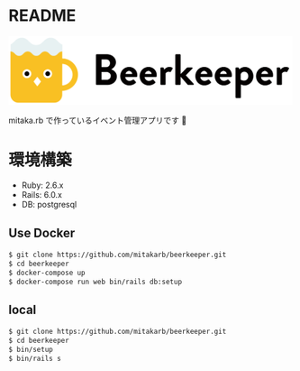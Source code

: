 # README

![Beerkeeper](app/assets/images/logo.svg)

mitaka.rb で作っているイベント管理アプリです :beers:

# 環境構築

- Ruby: 2.6.x
- Rails: 6.0.x
- DB: postgresql

## Use Docker

```shell
$ git clone https://github.com/mitakarb/beerkeeper.git
$ cd beerkeeper
$ docker-compose up
$ docker-compose run web bin/rails db:setup
```

## local

```shell
$ git clone https://github.com/mitakarb/beerkeeper.git
$ cd beerkeeper
$ bin/setup
$ bin/rails s
```
